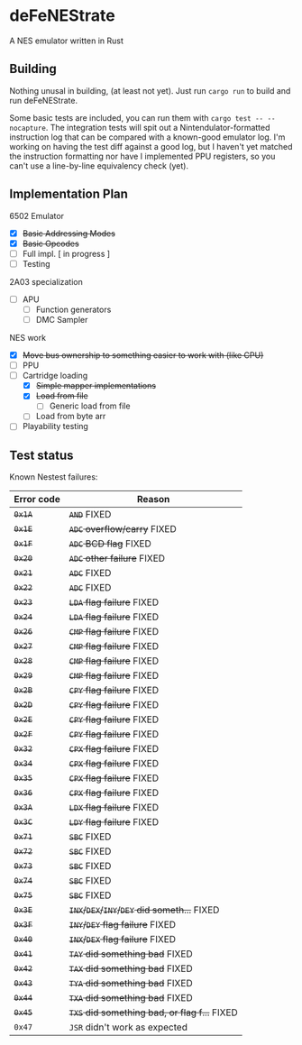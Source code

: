 # deFeNEStrate

A NES emulator written in Rust

## Building

Nothing unusal in building, (at least not yet). Just run `cargo run` to build
and run deFeNEStrate.

Some basic tests are included, you can run them with `cargo test -- --nocapture`.
The integration tests will spit out a Nintendulator-formatted instruction log
that can be compared with a known-good emulator log. I'm working on having the
test diff against a good log, but I haven't yet matched the instruction
formatting nor have I implemented PPU registers, so you can't use a line-by-line
equivalency check (yet).

## Implementation Plan

6502 Emulator
 - [x] ~~Basic Addressing Modes~~
 - [x] ~~Basic Opcodes~~
 - [ ] Full impl. [ in progress ]
 - [ ] Testing

2A03 specialization
 - [ ] APU
   - [ ] Function generators
   - [ ] DMC Sampler

NES work
 - [x] ~~Move bus ownership to something easier to work with (like CPU)~~
 - [ ] PPU
 - [ ] Cartridge loading
   - [x] ~~Simple mapper implementations~~
   - [x] ~~Load from file~~
     - [ ] Generic load from file
   - [ ] Load from byte arr
 - [ ] Playability testing

## Test status

Known Nestest failures:

| Error code  | Reason                                          |
|-------------|-------------------------------------------------|
| ~~`0x1A`~~  | ~~`AND`~~ FIXED                                 |
| ~~`0x1E`~~  | ~~`ADC` overflow/carry~~ FIXED                  |
| ~~`0x1F`~~  | ~~`ADC` BCD flag~~ FIXED                        |
| ~~`0x20`~~  | ~~`ADC` other failure~~ FIXED                   |
| ~~`0x21`~~  | ~~`ADC`~~ FIXED                                 |
| ~~`0x22`~~  | ~~`ADC`~~ FIXED                                 |
| ~~`0x23`~~  | ~~`LDA` flag failure~~ FIXED                    |
| ~~`0x24`~~  | ~~`LDA` flag failure~~ FIXED                    |
| ~~`0x26`~~  | ~~`CMP` flag failure~~ FIXED                    |
| ~~`0x27`~~  | ~~`CMP` flag failure~~ FIXED                    |
| ~~`0x28`~~  | ~~`CMP` flag failure~~ FIXED                    |
| ~~`0x29`~~  | ~~`CMP` flag failure~~ FIXED                    |
| ~~`0x2B`~~  | ~~`CPY` flag failure~~ FIXED                    |
| ~~`0x2D`~~  | ~~`CPY` flag failure~~ FIXED                    |
| ~~`0x2E`~~  | ~~`CPY` flag failure~~ FIXED                    |
| ~~`0x2F`~~  | ~~`CPY` flag failure~~ FIXED                    |
| ~~`0x32`~~  | ~~`CPX` flag failure~~ FIXED                    |
| ~~`0x34`~~  | ~~`CPX` flag failure~~ FIXED                    |
| ~~`0x35`~~  | ~~`CPX` flag failure~~ FIXED                    |
| ~~`0x36`~~  | ~~`CPX` flag failure~~ FIXED                    |
| ~~`0x3A`~~  | ~~`LDX` flag failure~~ FIXED                    |
| ~~`0x3C`~~  | ~~`LDY` flag failure~~ FIXED                    |
| ~~`0x71`~~  | ~~`SBC`~~ FIXED                                 |
| ~~`0x72`~~  | ~~`SBC`~~ FIXED                                 |
| ~~`0x73`~~  | ~~`SBC`~~ FIXED                                 |
| ~~`0x74`~~  | ~~`SBC`~~ FIXED                                 |
| ~~`0x75`~~  | ~~`SBC`~~ FIXED                                 |
| ~~`0x3E`~~  | ~~`INX`/`DEX`/`INY`/`DEY` did someth...~~ FIXED |
| ~~`0x3F`~~  | ~~`INY`/`DEY` flag failure~~ FIXED              |
| ~~`0x40`~~  | ~~`INX`/`DEX` flag failure~~ FIXED              |
| ~~`0x41`~~  | ~~`TAY` did something bad~~ FIXED               |
| ~~`0x42`~~  | ~~`TAX` did something bad~~ FIXED               |
| ~~`0x43`~~  | ~~`TYA` did something bad~~ FIXED               |
| ~~`0x44`~~  | ~~`TXA` did something bad~~ FIXED               |
| ~~`0x45`~~  | ~~`TXS` did something bad, or flag f...~~ FIXED |
| `0x47`      | `JSR` didn't work as expected                   |
